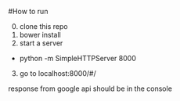 #How to run

0. clone this repo
1. bower install
2. start a server
  * python -m SimpleHTTPServer 8000
3. go to localhost:8000/#/

response from google api should be in the console

